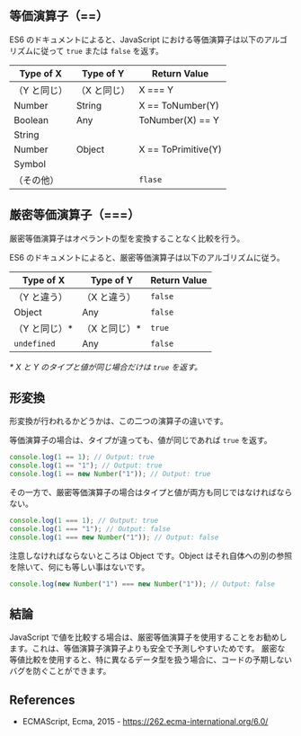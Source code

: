 ## 等価演算子（==）

ES6 のドキュメントによると、JavaScript における等価演算子は以下のアルゴリズムに従って `true` または `false` を返す。

<div class="public-article-tableCenter">
    <table>
        <thead>
            <tr>
                <th>Type of X</th>
                <th>Type of Y</th>
                <th>Return Value</th>
            </tr>
        </thead>
        <tbody>
            <tr>
                <td>（Y と同じ）</td>
                <td>（X と同じ）</td>
                <td>X === Y</td>
            </tr>
            <tr>
                <td>Number</td>
                <td>String</td>
                <td>X == ToNumber(Y)</td>
            </tr>
            <tr>
                <td>Boolean</td>
                <td>Any</td>
                <td>ToNumber(X) == Y</td>
            </tr>
            <tr>
                <td>String</td>
                <td rowspan="3">Object</td>
                <td rowspan="3">X == ToPrimitive(Y)</td>
            </tr>
            <tr>
                <td>Number</td>
            </tr>
            <tr>
                <td>Symbol</td>
            </tr>
            <tr>
                <td colspan="2">（その他）</td>
                <td><code>flase</code></td>
            </tr>
        </tbody>
    </table>
</div>

## 厳密等価演算子（===）

厳密等価演算子はオペラントの型を変換することなく比較を行う。

ES6 のドキュメントによると、厳密等価演算子は以下のアルゴリズムに従う。

<div class="public-article-tableCenter">
    <table>
        <thead>
            <tr>
                <th>Type of X</th>
                <th>Type of Y</th>
                <th>Return Value</th>
            </tr>
        </thead>
        <tbody>
            <tr>
                <td>（Y と違う）</td>
                <td>（X と違う）</td>
                <td><code>false</code></td>
            </tr>
            <tr>
                <td>Object</td>
                <td>Any</td>
                <td><code>false</code></td>
            </tr>
            <tr>
                <td>（Y と同じ）*</td>
                <td>（X と同じ）*</td>
                <td><code>true</code></td>
            </tr>
            <tr>
                <td><code>undefined</code></td>
                <td>Any</td>
                <td><code>false</code></td>
            </tr>
        </tbody>
    </table>
    <i>* X と Y のタイプと値が同じ場合だけは <code>true</code> を返す。</i>
</div>

## 形変換

形変換が行われるかどうかは、この二つの演算子の違いです。

等価演算子の場合は、タイプが違っても、値が同じであれば <code>true</code> を返す。

```js
console.log(1 == 1); // Output: true
console.log(1 == "1"); // Output: true
console.log(1 == new Number("1")); // Output: true
```

その一方で、厳密等価演算子の場合はタイプと値が両方も同じではなければならない。

```js
console.log(1 === 1); // Output: true
console.log(1 === "1"); // Output: false
console.log(1 === new Number("1")); // Output: false
```

注意しなければならないところは Object です。Object はそれ自体への別の参照を除いて、何にも等しい事はないです。

```js
console.log(new Number("1") === new Number("1")); // Output: false
```

## 結論

JavaScript で値を比較する場合は、厳密等価演算子を使用することをお勧めします。これは、等価演算子演算子よりも安全で予測しやすいためです。 厳密な等値比較を使用すると、特に異なるデータ型を扱う場合に、コードの予期しないバグを防ぐことができます。

## References

<ul class="public-article-references">
    <li>ECMAScript, Ecma, 2015 - <a href="https://262.ecma-international.org/6.0/" target="_blank">https://262.ecma-international.org/6.0/</a></li>
</ul>